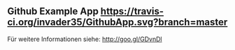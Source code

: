 ## Github Example App https://travis-ci.org/invader35/GithubApp.svg?branch=master

Für weitere Informationen siehe: http://goo.gl/GDvnDl
